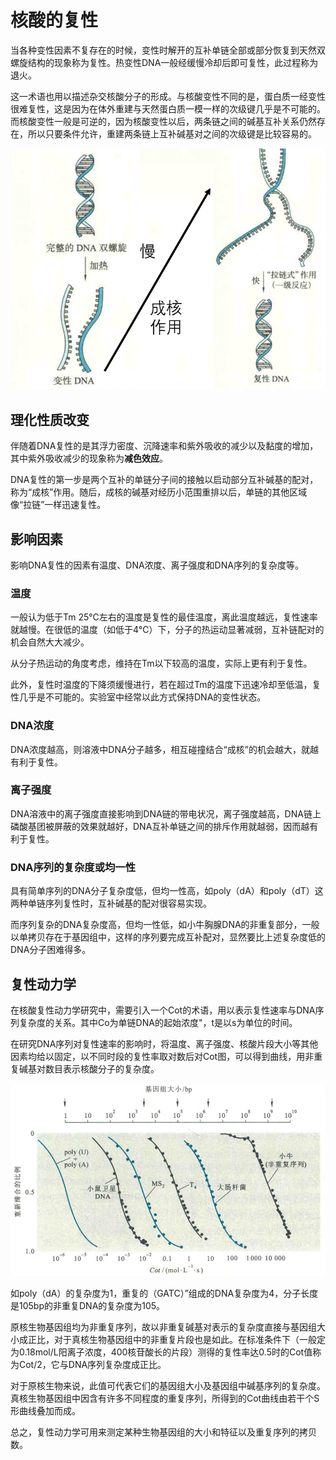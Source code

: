 # 核酸的复性

当各种变性因素不复存在的时候，变性时解开的互补单链全部或部分恢复到天然双螺旋结构的现象称为复性。热变性DNA一般经缓慢冷却后即可复性，此过程称为退火。

这一术语也用以描述杂交核酸分子的形成。与核酸变性不同的是，蛋白质一经变性很难复性，这是因为在体外重建与天然蛋白质一模一样的次级键几乎是不可能的。而核酸变性一般是可逆的，因为核酸变性以后，两条链之间的碱基互补关系仍然存在，所以只要条件允许，重建两条链上互补碱基对之间的次级键是比较容易的。

![](4.1.png)

## 理化性质改变

伴随着DNA复性的是其浮力密度、沉降速率和紫外吸收的减少以及黏度的增加，其中紫外吸收减少的现象称为**减色效应**。

DNA复性的第一步是两个互补的单链分子间的接触以启动部分互补碱基的配对，称为“成核”作用。随后，成核的碱基对经历小范围重排以后，单链的其他区域像“拉链”一样迅速复性。

## 影响因素

影响DNA复性的因素有温度、DNA浓度、离子强度和DNA序列的复杂度等。

### 温度

一般认为低于Tm 25℃左右的温度是复性的最佳温度，离此温度越远，复性速率就越慢。在很低的温度（如低于4℃）下，分子的热运动显著减弱，互补链配对的机会自然大大减少。

从分子热运动的角度考虑，维持在Tm以下较高的温度，实际上更有利于复性。

此外，复性时温度的下降须缓慢进行，若在超过Tm的温度下迅速冷却至低温，复性几乎是不可能的。实验室中经常以此方式保持DNA的变性状态。

### DNA浓度

DNA浓度越高，则溶液中DNA分子越多，相互碰撞结合“成核”的机会越大，就越有利于复性。

### 离子强度

DNA溶液中的离子强度直接影响到DNA链的带电状况，离子强度越高，DNA链上磷酸基团被屏蔽的效果就越好，DNA互补单链之间的排斥作用就越弱，因而越有利于复性。

### DNA序列的复杂度或均一性

具有简单序列的DNA分子复杂度低，但均一性高，如poly（dA）和poly（dT）这两种单链序列复性时，互补碱基的配对很容易实现。

而序列复杂的DNA复杂度高，但均一性低，如小牛胸腺DNA的非重复部分，一般以单拷贝存在于基因组中，这样的序列要完成互补配对，显然要比上述复杂度低的DNA分子困难得多。

## 复性动力学

在核酸复性动力学研究中，需要引入一个Cot的术语，用以表示复性速率与DNA序列复杂度的关系。其中Co为单链DNA的起始浓度"，t是以s为单位的时间。

在研究DNA序列对复性速率的影响时，将温度、离子强度、核酸片段大小等其他因素均给以固定，以不同时段的复性率取对数后对Cot图，可以得到曲线，用非重复碱基对数目表示核酸分子的复杂度。

![](4.2.png)

如poly（dA）的复杂度为1，重复的（GATC）”组成的DNA复杂度为4，分子长度是105bp的非重复DNA的复杂度为105。

原核生物基因组均为非重复序列，故以非重复碱基对表示的复杂度直接与基因组大小成正比，对于真核生物基因组中的非重复片段也是如此。在标准条件下（一般定为0.18mol/L阳离子浓度，400核苷酸长的片段）测得的复性率达0.5时的Cot值称为Cot/2，它与DNA序列复杂度成正比。

对于原核生物来说，此值可代表它们的基因组大小及基因组中碱基序列的复杂度。真核生物基因组中因含有许多不同程度的重复序列，所得到的Cot曲线由若干个S形曲线叠加而成。

总之，复性动力学可用来测定某种生物基因组的大小和特征以及重复序列的拷贝数。